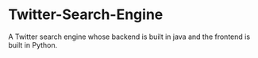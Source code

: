 # Twitter-Search-Engine
A Twitter search engine whose backend is built in java and the frontend is built in Python.
